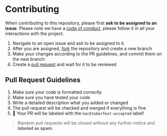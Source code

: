 # Contributing 

When contributing to this repository, please first **ask to be assigned to an issue**.
Please note we have a [code of conduct](https://github.com/Sanket1308/Simple-Calculator/blob/main/CODE_OF_CONDUCT.md), please follow it in all your interactions with the project.

1. Navigate to an open issue and ask to be assigned to it.
4. After you are assigned, [fork](https://docs.github.com/en/get-started/quickstart/fork-a-repo) the repository and create a new branch
5. Make your changes according to the PR guidelines, and commit them on the new branch
6. Create a [pull request](https://docs.github.com/en/pull-requests/collaborating-with-pull-requests/proposing-changes-to-your-work-with-pull-requests/creating-a-pull-request) and wait for it to be reviewed

## Pull Request Guidelines

1. Make sure your code is formatted correctly
2. Make sure you have tested your code
3. Write a detailed description what you added or changed 
6. The pull request will be checked and merged if everything is fine
7. :tada: Your PR will be labeled with the `hacktoberfest-accepted` label!

> Random pull requests will be closed without any further notice and **labeled as spam**.
